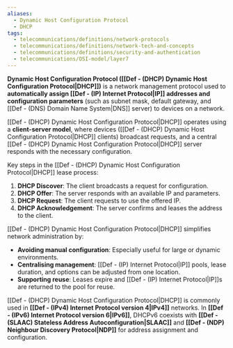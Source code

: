 ```yaml
---
aliases:
  - Dynamic Host Configuration Protocol
  - DHCP
tags:
  - telecommunications/definitions/network-protocols
  - telecommunications/definitions/network-tech-and-concepts
  - telecommunications/definitions/security-and-authentication
  - telecommunications/OSI-model/layer7
---
```


**Dynamic Host Configuration Protocol ([[Def - (DHCP) Dynamic Host Configuration Protocol|DHCP]])** is a network management protocol used to **automatically assign [[Def - (IP) Internet Protocol|IP]] addresses and configuration parameters** (such as subnet mask, default gateway, and [[Def - (DNS) Domain Name System|DNS]] server) to devices on a network.

[[Def - (DHCP) Dynamic Host Configuration Protocol|DHCP]] operates using a **client-server model**, where devices ([[Def - (DHCP) Dynamic Host Configuration Protocol|DHCP]] clients) broadcast requests, and a central [[Def - (DHCP) Dynamic Host Configuration Protocol|DHCP]] server responds with the necessary configuration.

Key steps in the [[Def - (DHCP) Dynamic Host Configuration Protocol|DHCP]] lease process:
1. **DHCP Discover**: The client broadcasts a request for configuration.
2. **DHCP Offer**: The server responds with an available IP and parameters.
3. **DHCP Request**: The client requests to use the offered IP.
4. **DHCP Acknowledgement**: The server confirms and leases the address to the client.

[[Def - (DHCP) Dynamic Host Configuration Protocol|DHCP]] simplifies network administration by:
- **Avoiding manual configuration**: Especially useful for large or dynamic environments.
- **Centralising management**: [[Def - (IP) Internet Protocol|IP]] pools, lease duration, and options can be adjusted from one location.
- **Supporting reuse**: Leases expire and [[Def - (IP) Internet Protocol|IP]]s are returned to the pool for reuse.

[[Def - (DHCP) Dynamic Host Configuration Protocol|DHCP]] is commonly used in **[[Def - (IPv4) Internet Protocol version 4|IPv4]]** networks. In **[[Def - (IPv6) Internet Protocol version 6|IPv6]]**, DHCPv6 coexists with **[[Def - (SLAAC) Stateless Address Autoconfiguration|SLAAC]]** and **[[Def - (NDP) Neighbour Discovery Protocol|NDP]]** for address assignment and configuration.
